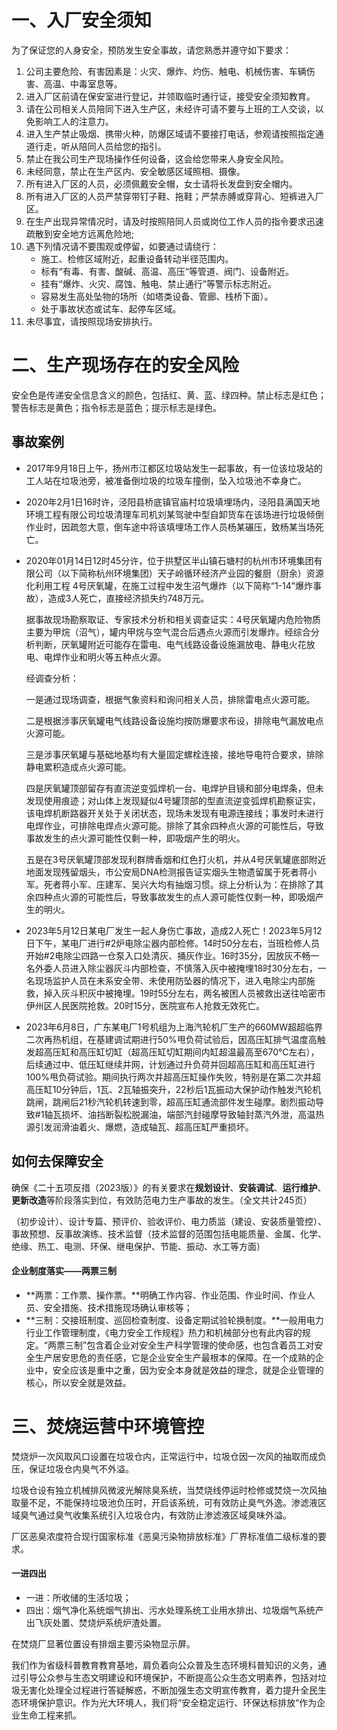 # 一、入厂安全须知

为了保证您的人身安全，预防发生安全事故，请您熟悉并遵守如下要求：

1. 公司主要危险、有害因素是：火灾、爆炸、灼伤、触电、机械伤害、车辆伤害、高温、中毒室息等。
2. 进入厂区前请在保安室进行登记，并领取临时通行证，接受安全须知教育。
3. 请在公司相关人员陪同下进入生产区，未经许可请不要与上班的工人交谈，以免影响工人的注意力。
4. 进入生产禁止吸烟、携带火种，防爆区域请不要接打电话，参观请按照指定通道行走，听从陪同人员给您的指引。
5. 禁止在我公司生产现场操作任何设备，这会给您带来人身安全风险。
6. 未经同意，禁止在生产区内、安全敏感区域照相、摄像。
7. 所有进入厂区的人员，必须佩戴安全帽，女士请将长发盘到安全帽内。
8. 所有进入厂区的人员严禁穿带钉子鞋、拖鞋；严禁赤膊或穿背心、短裤进入厂区。
9. 在生产出现异常情况时，请及时按照陪同人员或岗位工作人员的指令要求迅速疏散到安全地方远离危险地;
10. 遇下列情况请不要围观或停留，如要通过请绕行：
    * 施工、检修区域附近，起重设备转动半径范围内。
    * 标有“有毒、有害、酸碱、高温、高压“等管道、阀门、设备附近。
    * 挂有“爆炸、火灾、腐蚀、触电、禁止通行”等警示标志附近。
    * 容易发生高处坠物的场所（如塔类设备、管廊、栈桥下面）。
    * 处于事故状态或试车、起停车区域。
11. 未尽事宜，请按照现场安排执行。

# 二、生产现场存在的安全风险

安全色是传递安全信息含义的颜色，包括红、黄、蓝、绿四种。禁止标志是红色；警告标志是黄色；指令标志是蓝色；提示标志是绿色。

## 事故案例

* 2017年9月18日上午，扬州市江都区垃圾站发生一起事故，有一位该垃圾站的工人站在垃圾池旁，被准备倒垃圾的垃圾车撞倒，坠入垃圾池不幸身亡。

* 2020年2月1日16时许，泾阳县桥底镇官庙村垃圾填埋场内，泾阳县满国天地环境工程有限公司垃圾清理车司机刘某驾驶中型自卸货车在该场进行垃圾倾倒作业时，因疏忽大意，倒车途中将该填埋场工作人员杨某碾压，致杨某当场死亡。

* 2020年01月14日12时45分许，位于拱墅区半山镇石塘村的杭州市环境集团有限公司（以下简称杭州环境集团）天子岭循环经济产业园的餐厨（厨余）资源化利用工程 4号厌氧罐，在施工过程中发生沼气爆炸（以下简称“1-14”爆炸事故），造成3人死亡，直接经济损失约748万元。

  据事故现场勘察取证、专家技术分析和相关调查证实：4号厌氧罐内危险物质主要为甲烷（沼气），罐内甲烷与空气混合后遇点火源而引发爆炸。经综合分析判断，厌氧罐附近可能存在雷电、电气线路设备设施漏放电、静电火花放电、电焊作业和明火等五种点火源。

  经调查分析：

  一是通过现场调查，根据气象资料和询问相关人员，排除雷电点火源可能。

  二是根据涉事厌氧罐电气线路设备设施均按防爆要求布设，排除电气漏放电点火源可能。

  三是涉事厌氧罐与基础地基均有大量固定螺栓连接，接地导电符合要求，排除静电累积造成点火源可能。

  四是厌氧罐顶部留存有直流逆变弧焊机一台、电焊护目镜和部分电焊条，但未发现使用痕迹；对山体上发现疑似4号罐顶部的型直流逆变弧焊机勘察证实，该电焊机断路器开关处于关闭状态，现场未发现有电源连接线；事发时未进行电焊作业，可排除电焊点火源可能。排除了其余四种点火源的可能性后，导致事故发生的点火源可能性仅剩一种，即吸烟产生的明火。

  五是在3号厌氧罐顶部发现利群牌香烟和红色打火机，并从4号厌氧罐底部附近地面发现残留烟头，市公安局DNA检测报告证实烟头生物遗留属于死者蒋小军。死者蒋小军、庄建军、吴兴大均有抽烟习惯。综上分析认为：在排除了其余四种点火源的可能性后，导致事故发生的点人源可能性仅剩一种，即吸烟产生的明火。

* 2023年5月12日某电厂发生一起人身伤亡事故，造成2人死亡！2023年5月12日下午，某电厂进行#2炉电除尘器内部检修。14时50分左右，当班检修人员开始#2电除尘四路一仓泵入口处清灰、捅灰作业。16时35分，因放灰不畅一名外委人员进入除尘器灰斗内部检查，不慎落入灰中被掩埋18时30分左右，一名现场监护人员在未系安全带、未使用防坠器的情况下，进入电除尘内部施救，掉入灰斗积灰中被掩埋。19时55分左右，两名被困人员被救出送往哈密市伊州区人民医院抢救。20时15分，医院宣布人抢救无效死亡。

* 2023年6月8日，广东某电厂1号机组为上海汽轮机厂生产的660MW超超临界二次再热机组，在基建调试期进行50%甩负荷试验后，因高压缸排气温度高触发超高压缸和高压缸切缸（超高压缸切缸期间内缸超温最高至670℃左右），后续通过中、低压缸继续并网，计划通过升负荷并回超高压缸和高压缸进行100%甩负荷试验。期间执行两次并超高压缸操作失败，特别是在第二次并超高压缸10分钟后，1瓦、2瓦轴振突升，22秒后1瓦振动大保护动作触发汽轮机跳闸，跳闸后21秒汽轮机转速到零，超高压缸通流部件发生碰摩。剧烈振动导致#1轴瓦损坏、油挡断裂松脱漏油，端部汽封碰摩导致轴封蒸汽外泄，高温热源引发润滑油着火、爆燃，造成轴瓦、超高压缸严重损坏。

## 如何去保障安全

确保《二十五项反措（2023版）》的有关要求在**规划设计**、**安装调试**、**运行维护**、**更新改造**等阶段落实到位，有效防范电力生产事故的发生。（全文共计245页）

（初步设计）、设计专篇、预评价、验收评价、电力质监（建设、安装质量管控）、事故预想、反事故演练、技术监督（技术监督的范围包括电能质量、金属、化学、绝缘、热工、电测、环保、继电保护、节能、振动、水工等方面）

#### 企业制度落实——两票三制

* **两票：工作票、操作票。**明确工作内容、作业范围、作业时间、作业人员、安全措施、技术措施现场确认审核等；
* **三制：交接班制度、巡回检查制度、设备定期试验轮换制度。**一般用电力行业工作管理制度，《电力安全工作规程》热力和机械部分也有此内容的规定。“两票三制”包含着企业对安全生产科学管理的使命感，也包含着员工对安全生产居安思危的责任感，它是企业安全生产最根本的保障。在一个成熟的企业中，安全应该是重中之重，因为安全本身就是效益的理念，就是企业管理的核心，所以安全就是效益。

# 三、焚烧运营中环境管控

焚烧炉一次风取风口设置在垃圾仓内，正常运行中，垃圾仓因一次风的抽取而成负压，保证垃圾仓内臭气不外溢。

垃圾仓设有独立机械排风微波光解除臭系统，当焚烧线停运时检修或焚烧一次风抽取量不足，不能保持垃圾池负压时，开启该系统，可有效防止臭气外逸。渗滤液区域臭气通过臭气收集系统引入垃圾仓内，有效防止渗滤液区域臭味外溢。

厂区恶臭浓度符合现行国家标准《恶臭污染物排放标准》厂界标准值二级标准的要求。

#### 一进四出

* 一进：所收储的生活垃圾；
* 四出：烟气净化系统烟气排出、污水处理系统工业用水排出、垃圾烟气系统产出飞灰处置、焚烧炉系统炉渣处置。

在焚烧厂显著位置设有排烟主要污染物显示屏。

我们作为省级科普教育教育基地，肩负着向公众普及生态环境科普知识的义务，通过引导公众参与生态文明建设和环境保护，不断提高公众生态文明素养，包括对垃圾无害化处理全过程进行答疑解惑，不断加强生态文明宣传教育，着力提升全民生态环境保护意识。作为光大环境人，我们将“安全稳定运行、环保达标排放“作为企业生命工程来抓。